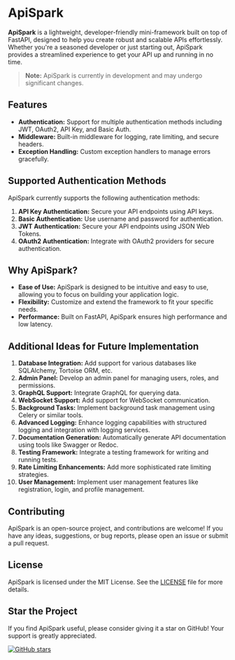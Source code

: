 # ApiSpark

**ApiSpark** is a lightweight, developer-friendly mini-framework built on top of FastAPI, designed to help you create robust and scalable APIs effortlessly. Whether you're a seasoned developer or just starting out, ApiSpark provides a streamlined experience to get your API up and running in no time.

> **Note:** ApiSpark is currently in development and may undergo significant changes.

## Features

- **Authentication:** Support for multiple authentication methods including JWT, OAuth2, API Key, and Basic Auth.
- **Middleware:** Built-in middleware for logging, rate limiting, and secure headers.
- **Exception Handling:** Custom exception handlers to manage errors gracefully.

## Supported Authentication Methods

ApiSpark currently supports the following authentication methods:

1. **API Key Authentication:** Secure your API endpoints using API keys.
2. **Basic Authentication:** Use username and password for authentication.
3. **JWT Authentication:** Secure your API endpoints using JSON Web Tokens.
4. **OAuth2 Authentication:** Integrate with OAuth2 providers for secure authentication.

## Why ApiSpark?

- **Ease of Use:** ApiSpark is designed to be intuitive and easy to use, allowing you to focus on building your application logic.
- **Flexibility:** Customize and extend the framework to fit your specific needs.
- **Performance:** Built on FastAPI, ApiSpark ensures high performance and low latency.

## Additional Ideas for Future Implementation

1. **Database Integration:** Add support for various databases like SQLAlchemy, Tortoise ORM, etc.
2. **Admin Panel:** Develop an admin panel for managing users, roles, and permissions.
3. **GraphQL Support:** Integrate GraphQL for querying data.
4. **WebSocket Support:** Add support for WebSocket communication.
5. **Background Tasks:** Implement background task management using Celery or similar tools.
6. **Advanced Logging:** Enhance logging capabilities with structured logging and integration with logging services.
7. **Documentation Generation:** Automatically generate API documentation using tools like Swagger or Redoc.
8. **Testing Framework:** Integrate a testing framework for writing and running tests.
9. **Rate Limiting Enhancements:** Add more sophisticated rate limiting strategies.
10. **User Management:** Implement user management features like registration, login, and profile management.

## Contributing

ApiSpark is an open-source project, and contributions are welcome! If you have any ideas, suggestions, or bug reports, please open an issue or submit a pull request.

## License

ApiSpark is licensed under the MIT License. See the [LICENSE](LICENSE) file for more details.

## Star the Project

If you find ApiSpark useful, please consider giving it a star on GitHub! Your support is greatly appreciated.

[![GitHub stars](https://img.shields.io/github/stars/gladsonchala/apispark.svg?style=social&label=Star)](https://github.com/gladsonchala/apispark)